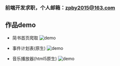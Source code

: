 ### 前端开发求职，个人邮箱：zpby2015@163.com

## 作品demo

- 简书首页爬取
![demo](https://github.com/zpby/PersonalProject-Fe/blob/master/Spider/jianshu/demo.gif)

- 事件计划表(原生)
![demo](https://github.com/zpby/PersonalProject-Fe/blob/master/todoList/localstorage%E7%89%88/demo.gif)

- 音乐播放器(html5原生)
![demo](https://github.com/zpby/PersonalProject-Fe/blob/master/musicPlayer/demo.gif)
